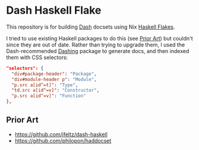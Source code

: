 # Dash Haskell Flake

This repository is for building [Dash](https://kapeli.com/dash) docsets using Nix [Haskell
Flakes](https://flake.parts/options/haskell-flake).

I tried to use existing Haskell packages to do this (see [Prior Art](#prior-art)) but couldn't since
they are out of date. Rather than trying to upgrade them, I used the Dash-recommended
[Dashing](https://github.com/technosophos/dashing#readme) package to generate docs, and then indexed
them with CSS selectors:

```json
"selectors": {
  "div#package-header": "Package",
  "div#module-header p": "Module",
  "p.src a[id^=t]": "Type",
  "td.src a[id^=v]": "Constructor",
  "p.src a[id^=v]": "Function"
},
```

## Prior Art

* https://github.com/jfeltz/dash-haskell
* https://github.com/philopon/haddocset
